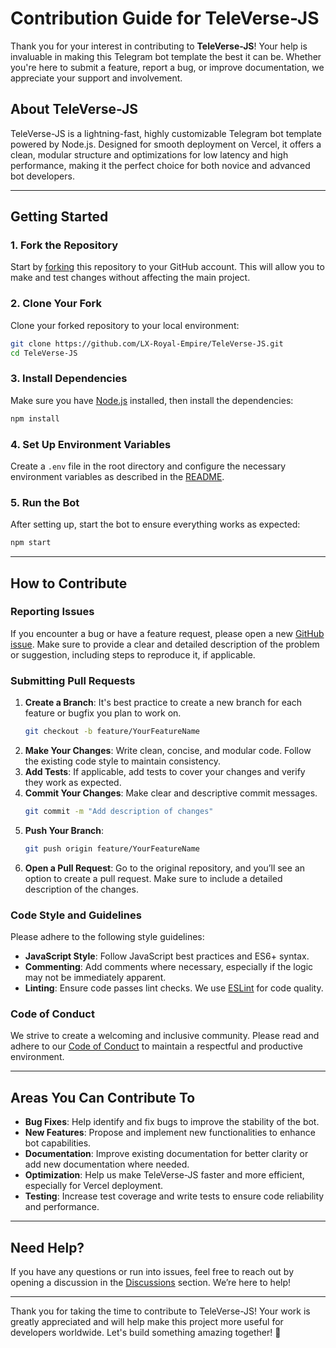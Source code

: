 # Contribution Guide for TeleVerse-JS

Thank you for your interest in contributing to **TeleVerse-JS**! Your help is invaluable in making this Telegram bot template the best it can be. Whether you're here to submit a feature, report a bug, or improve documentation, we appreciate your support and involvement.

## About TeleVerse-JS
TeleVerse-JS is a lightning-fast, highly customizable Telegram bot template powered by Node.js. Designed for smooth deployment on Vercel, it offers a clean, modular structure and optimizations for low latency and high performance, making it the perfect choice for both novice and advanced bot developers.

---

## Getting Started

### 1. Fork the Repository
Start by [forking](https://github.com/LX-Royal-Empire/TeleVerse-JS/fork) this repository to your GitHub account. This will allow you to make and test changes without affecting the main project.

### 2. Clone Your Fork
Clone your forked repository to your local environment:
```bash
git clone https://github.com/LX-Royal-Empire/TeleVerse-JS.git
cd TeleVerse-JS
```

### 3. Install Dependencies
Make sure you have [Node.js](https://nodejs.org/) installed, then install the dependencies:
```bash
npm install
```

### 4. Set Up Environment Variables
Create a `.env` file in the root directory and configure the necessary environment variables as described in the [README](./README.md).

### 5. Run the Bot
After setting up, start the bot to ensure everything works as expected:
```bash
npm start
```

---

## How to Contribute

### Reporting Issues
If you encounter a bug or have a feature request, please open a new [GitHub issue](https://github.com/LX-Royal-Empire/TeleVerse-JS/issues). Make sure to provide a clear and detailed description of the problem or suggestion, including steps to reproduce it, if applicable.

### Submitting Pull Requests

1. **Create a Branch**: It's best practice to create a new branch for each feature or bugfix you plan to work on.
   ```bash
   git checkout -b feature/YourFeatureName
   ```
2. **Make Your Changes**: Write clean, concise, and modular code. Follow the existing code style to maintain consistency.
3. **Add Tests**: If applicable, add tests to cover your changes and verify they work as expected.
4. **Commit Your Changes**: Make clear and descriptive commit messages.
   ```bash
   git commit -m "Add description of changes"
   ```
5. **Push Your Branch**:
   ```bash
   git push origin feature/YourFeatureName
   ```
6. **Open a Pull Request**: Go to the original repository, and you’ll see an option to create a pull request. Make sure to include a detailed description of the changes.

### Code Style and Guidelines
Please adhere to the following style guidelines:
- **JavaScript Style**: Follow JavaScript best practices and ES6+ syntax.
- **Commenting**: Add comments where necessary, especially if the logic may not be immediately apparent.
- **Linting**: Ensure code passes lint checks. We use [ESLint](https://eslint.org/) for code quality.

### Code of Conduct
We strive to create a welcoming and inclusive community. Please read and adhere to our [Code of Conduct](./CODE_OF_CONDUCT.md) to maintain a respectful and productive environment.

---

## Areas You Can Contribute To

- **Bug Fixes**: Help identify and fix bugs to improve the stability of the bot.
- **New Features**: Propose and implement new functionalities to enhance bot capabilities.
- **Documentation**: Improve existing documentation for better clarity or add new documentation where needed.
- **Optimization**: Help us make TeleVerse-JS faster and more efficient, especially for Vercel deployment.
- **Testing**: Increase test coverage and write tests to ensure code reliability and performance.

---

## Need Help?
If you have any questions or run into issues, feel free to reach out by opening a discussion in the [Discussions](https://github.com/LX-Royal-Empire/TeleVerse-JS/discussions) section. We’re here to help!

---

Thank you for taking the time to contribute to TeleVerse-JS! Your work is greatly appreciated and will help make this project more useful for developers worldwide. Let's build something amazing together! 🚀
